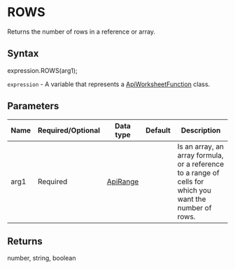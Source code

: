 # ROWS

Returns the number of rows in a reference or array.

## Syntax

expression.ROWS(arg1);

`expression` - A variable that represents a [ApiWorksheetFunction](../ApiWorksheetFunction.md) class.

## Parameters

| **Name** | **Required/Optional** | **Data type** | **Default** | **Description** |
| ------------- | ------------- | ------------- | ------------- | ------------- |
| arg1 | Required | [ApiRange](../../ApiRange/ApiRange.md) |  | Is an array, an array formula, or a reference to a range of cells for which you want the number of rows. |

## Returns

number, string, boolean